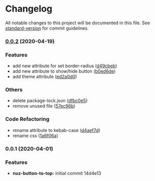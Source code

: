 # Changelog

All notable changes to this project will be documented in this file. See [standard-version](https://github.com/conventional-changelog/standard-version) for commit guidelines.

### [0.0.2](https://github.com/andriannus/nuz-button-to-top/compare/v0.0.1...v0.0.2) (2020-04-19)


### Features

* add new attribute for set border-radius ([d49cbeb](https://github.com/andriannus/nuz-button-to-top/commit/d49cbeb606707109ecbc88214adf08df781a317e))
* add new attribute to show/hide button ([b0ed6de](https://github.com/andriannus/nuz-button-to-top/commit/b0ed6decad89e189037f2498e5b966998a334fcd))
* add theme attribute ([ed2a0d0](https://github.com/andriannus/nuz-button-to-top/commit/ed2a0d09e64834226d10f7f3fbc920be2bbfc649))


### Others

* delete package-lock.json ([dfbc0e5](https://github.com/andriannus/nuz-button-to-top/commit/dfbc0e559a2ddf3e32033ce024fe44839a0e7891))
* remove unused file ([57ec96b](https://github.com/andriannus/nuz-button-to-top/commit/57ec96bcea09e550eac379eeca7c5b5c8790a2ef))


### Code Refactoring

* rename attribute to kebab-case ([d4aef7d](https://github.com/andriannus/nuz-button-to-top/commit/d4aef7d7e5e3bd8a74733c9814fd3235f04d51f6))
* rename css ([1a6f06a](https://github.com/andriannus/nuz-button-to-top/commit/1a6f06a58c65385260e6d8f3447fa4894c39e774))

### 0.0.1 (2020-04-01)


### Features

* **nuz-button-to-top:** initial commit 14d4e13
